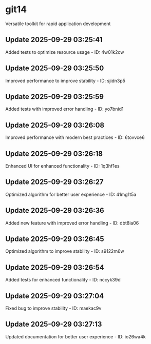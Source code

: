 # git14
Versatile toolkit for rapid application development

## Update 2025-09-29 03:25:41
Added tests to optimize resource usage - ID: 4w01k2cw


## Update 2025-09-29 03:25:50
Improved performance to improve stability - ID: sjidn3p5


## Update 2025-09-29 03:25:59
Added tests with improved error handling - ID: yo7bnid1


## Update 2025-09-29 03:26:08
Improved performance with modern best practices - ID: 6tovvce6


## Update 2025-09-29 03:26:18
Enhanced UI for enhanced functionality - ID: 1q3hf1es


## Update 2025-09-29 03:26:27
Optimized algorithm for better user experience - ID: 41mg1t5a


## Update 2025-09-29 03:26:36
Added new feature with improved error handling - ID: dbt8ia06


## Update 2025-09-29 03:26:45
Optimized algorithm to improve stability - ID: s9122m6w


## Update 2025-09-29 03:26:54
Added tests for enhanced functionality - ID: nccyk39d


## Update 2025-09-29 03:27:04
Fixed bug to improve stability - ID: maekac9v


## Update 2025-09-29 03:27:13
Updated documentation for better user experience - ID: io26wa4k

